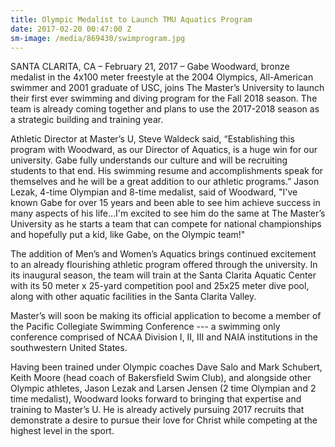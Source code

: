 ```yaml
---
title: Olympic Medalist to Launch TMU Aquatics Program
date: 2017-02-20 00:47:00 Z
sm-image: /media/869430/swimprogram.jpg
---
```


SANTA CLARITA, CA – February 21, 2017 – Gabe Woodward, bronze medalist in the 4x100 meter freestyle at the 2004 Olympics, All-American swimmer and 2001 graduate of USC, joins The Master’s University to launch their first ever swimming and diving program for the Fall 2018 season. The team is already coming together and plans to use the 2017-2018 season as a strategic building and training year.

Athletic Director at Master’s U, Steve Waldeck said, “Establishing this program with Woodward, as our Director of Aquatics, is a huge win for our university. Gabe fully understands our culture and will be recruiting students to that end. His swimming resume and accomplishments speak for themselves and he will be a great addition to our athletic programs.” Jason Lezak, 4-time Olympian and 8-time medalist, said of Woodward, "I've known Gabe for over 15 years and been able to see him achieve success in many aspects of his life…I'm excited to see him do the same at The Master’s University as he starts a team that can compete for national championships and hopefully put a kid, like Gabe, on the Olympic team!"

The addition of Men’s and Women’s Aquatics brings continued excitement to an already flourishing athletic program offered through the university. In its inaugural season, the team will train at the Santa Clarita Aquatic Center with its 50 meter x 25-yard competition pool and 25x25 meter dive pool, along with other aquatic facilities in the Santa Clarita Valley.

Master’s will soon be making its official application to become a member of the Pacific Collegiate Swimming Conference --- a swimming only conference comprised of NCAA Division I, II, III and NAIA institutions in the southwestern United States.

Having been trained under Olympic coaches Dave Salo and Mark Schubert, Keith Moore (head coach of Bakersfield Swim Club), and alongside other Olympic athletes, Jason Lezak and Larsen Jensen (2 time Olympian and 2 time medalist), Woodward looks forward to bringing that expertise and training to Master’s U. He is already actively pursuing 2017 recruits that demonstrate a desire to pursue their love for Christ while competing at the highest level in the sport.
